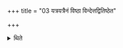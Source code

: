 +++
title = "03 यत्रयत्रैनं विष्ठा विन्देत्तद्वितिष्ठेत"

+++

<details><summary>थिते</summary>

यत्रयत्रैनं विष्ठा विन्देत्तद्वितिष्ठेत ३
</details>
